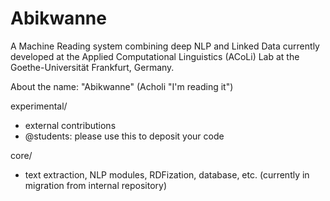 # Abikwanne
A Machine Reading system combining deep NLP and Linked Data currently developed at the Applied Computational Linguistics (ACoLi) Lab at the Goethe-Universität Frankfurt, Germany.

About the name: "Abikwanne" (Acholi "I'm reading it")

experimental/
- external contributions
- @students: please use this to deposit your code

core/
- text extraction, NLP modules, RDFization, database, etc.
(currently in migration from internal repository)